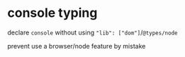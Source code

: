 # console typing

declare `console` without using `"lib": ["dom"]`/`@types/node`

prevent use a browser/node feature by mistake
